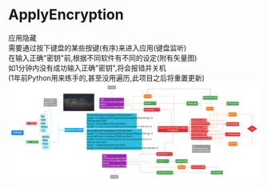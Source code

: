 # ApplyEncryption
应用隐藏<br>
需要通过按下键盘的某些按键(有序)来进入应用(键盘监听)<br>
在输入正确"密钥"前,根据不同软件有不同的设定(附有矢量图)<br>
如1分钟内没有成功输入正确"密钥",将会报错并关机<br>
(1年前Python用来练手的,甚至没用遍历,此项目之后将重置更新)
![Image text](https://raw.githubusercontent.com/Lzhyrifx/ApplyEncryption/main/Xmind/ApplyEncryption.svg)
